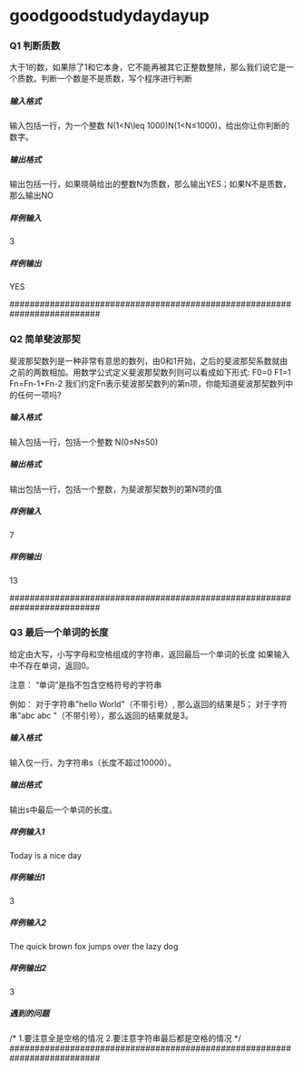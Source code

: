# goodgoodstudydaydayup

### Q1 判断质数

大于1的数，如果除了1和它本身，它不能再被其它正整数整除，那么我们说它是一个质数。判断一个数是不是质数，写个程序进行判断

##### 输入格式
输入包括一行，为一个整数 N(1<N\leq 1000)N(1<N≤1000)，给出你让你判断的数字。

##### 输出格式
输出包括一行，如果晓萌给出的整数N为质数，那么输出YES；如果N不是质数，那么输出NO

##### 样例输入
3

##### 样例输出
YES

##########################################################################

### Q2 简单斐波那契

斐波那契数列是一种非常有意思的数列，由0和1开始，之后的斐波那契系数就由之前的两数相加。用数学公式定义斐波那契数列则可以看成如下形式:
F0=0
F1=1
Fn=Fn-1+Fn-2
我们约定Fn表示斐波那契数列的第n项，你能知道斐波那契数列中的任何一项吗?

##### 输入格式
输入包括一行，包括一个整数 N(0≤N≤50)

##### 输出格式
输出包括一行，包括一个整数，为斐波那契数列的第N项的值

##### 样例输入
7

##### 样例输出
13

##########################################################################
### Q3 最后一个单词的长度

给定由大写，小写字母和空格组成的字符串，返回最后一个单词的长度
如果输入中不存在单词，返回0。

注意：
“单词”是指不包含空格符号的字符串

例如：
对于字符串"hello World"（不带引号）, 那么返回的结果是5；
对于字符串"abc abc "（不带引号），那么返回的结果就是3。

##### 输入格式
输入仅一行，为字符串s（长度不超过10000）。

##### 输出格式
输出s中最后一个单词的长度。

##### 样例输入1
Today is a nice day

##### 样例输出1
3

##### 样例输入2
The quick brown fox jumps over the lazy dog   

##### 样例输出2
3

##### 遇到的问题
/*
1.要注意全是空格的情况
2.要注意字符串最后都是空格的情况
*/
##########################################################################
